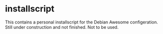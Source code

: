 # installscript

This contains a personal installscript for the Debian Awesome configeration.
Still under construction and not finished. Not to be used.
